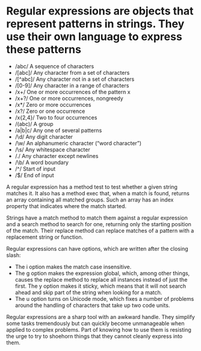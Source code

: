 # Regular expressions are objects that represent patterns in strings. They use their own language to express these patterns

* /abc/ A sequence of characters
* /[abc]/ Any character from a set of characters
* /[^abc]/ Any character not in a set of characters
* /[0-9]/ Any character in a range of characters
* /x+/ One or more occurrences of the pattern x
* /x+?/ One or more occurrences, nongreedy
* /x*/ Zero or more occurrences
* /x?/ Zero or one occurrence
* /x{2,4}/ Two to four occurrences
* /(abc)/ A group
* /a|b|c/ Any one of several patterns
* /\d/ Any digit character
* /\w/ An alphanumeric character (“word character”)
* /\s/ Any whitespace character
* /./ Any character except newlines
* /\b/ A word boundary
* /^/ Start of input
* /$/ End of input

A regular expression has a method test to test whether a given string
matches it. It also has a method exec that, when a match is found, returns
an array containing all matched groups. Such an array has an index property
that indicates where the match started.

Strings have a match method to match them against a regular expression
and a search method to search for one, returning only the starting position
of the match. Their replace method can replace matches of a pattern with a
replacement string or function.

Regular expressions can have options, which are written after the closing
slash:

* The i option makes the match case insensitive.
* The g option makes the expression global, which, among other things, causes the replace method to replace all instances instead of just the first. The y option makes it sticky, which means that it will not search ahead and skip part of the string when looking for a match.
* The u option turns on Unicode mode, which fixes a number of problems around the handling of characters that take up two code units.

Regular expressions are a sharp tool with an awkward handle. They simplify some tasks tremendously but can quickly become unmanageable when applied to complex problems. Part of knowing how to use them is resisting the urge to try to shoehorn things that they cannot cleanly express into them.
